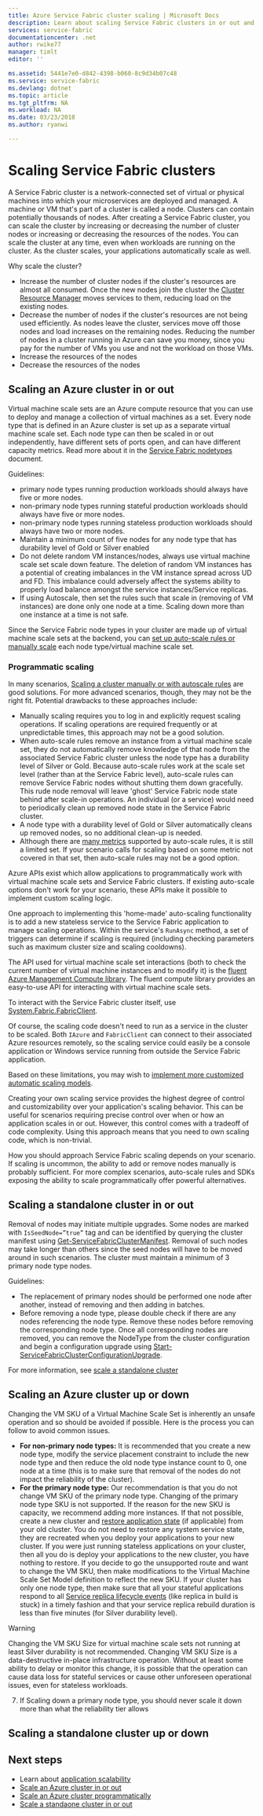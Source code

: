 ```yaml
---
title: Azure Service Fabric cluster scaling | Microsoft Docs
description: Learn about scaling Service Fabric clusters in or out and up or down.
services: service-fabric
documentationcenter: .net
author: rwike77
manager: timlt
editor: ''

ms.assetid: 5441e7e0-d842-4398-b060-8c9d34b07c48
ms.service: service-fabric
ms.devlang: dotnet
ms.topic: article
ms.tgt_pltfrm: NA
ms.workload: NA
ms.date: 03/23/2018
ms.author: ryanwi

---
```

# Scaling Service Fabric clusters
A Service Fabric cluster is a network-connected set of virtual or physical machines into which your microservices are deployed and managed. A machine or VM that's part of a cluster is called a node. Clusters can contain potentially thousands of nodes. After creating a Service Fabric cluster, you can scale the cluster by increasing or decreasing the number of cluster nodes or increasing or decreasing the resources of the nodes.  You can scale the cluster at any time, even when workloads are running on the cluster.  As the cluster scales, your applications automatically scale as well.

Why scale the cluster?
- Increase the number of cluster nodes if the cluster's resources are almost all consumed. Once the new nodes join the cluster the [Cluster Resource Manager](service-fabric-cluster-resource-manager-introduction.md) moves services to them, reducing load on the existing nodes.
- Decrease the number of nodes if the cluster's resources are not being used efficiently.  As nodes leave the cluster, services move off those nodes and load increases on the remaining nodes.  Reducing the number of nodes in a cluster running in Azure can save you money, since you pay for the number of VMs you use and not the workload on those VMs.
- Increase the resources of the nodes
- Decrease the resources of the nodes

## Scaling an Azure cluster in or out
Virtual machine scale sets are an Azure compute resource that you can use to deploy and manage a collection of virtual machines as a set. Every node type that is defined in an Azure cluster is set up as a separate virtual machine scale set. Each node type can then be scaled in or out independently, have different sets of ports open, and can have different capacity metrics. Read more about it in the [Service Fabric nodetypes](service-fabric-cluster-nodetypes.md) document. 

Guidelines:
- primary node types running production workloads should always have five or more nodes.
- non-primary node types running stateful production workloads should always have five or more nodes.
- non-primary node types running stateless production workloads should always have two or more nodes.
- Maintain a minimum count of five nodes for any node type that has durability level of Gold or Silver enabled
- Do not delete random VM instances/nodes, always use virtual machine scale set scale down feature. The deletion of random VM instances has a potential of creating imbalances in the VM instance spread across UD and FD. This imbalance could adversely affect the systems ability to properly load balance amongst the service instances/Service replicas.
- If using Autoscale, then set the rules such that scale in (removing of VM instances) are done only one node at a time. Scaling down more than one instance at a time is not safe.


Since the Service Fabric node types in your cluster are made up of virtual machine scale sets at the backend, you can [set up auto-scale rules or manually scale](service-fabric-cluster-scale-up-down.md) each node type/virtual machine scale set.

### Programmatic scaling
In many scenarios, [Scaling a cluster manually or with autoscale rules](service-fabric-cluster-scale-up-down.md) are good solutions. For more advanced scenarios, though, they may not be the right fit. Potential drawbacks to these approaches include:

- Manually scaling requires you to log in and explicitly request scaling operations. If scaling operations are required frequently or at unpredictable times, this approach may not be a good solution.
- When auto-scale rules remove an instance from a virtual machine scale set, they do not automatically remove knowledge of that node from the associated Service Fabric cluster unless the node type has a durability level of Silver or Gold. Because auto-scale rules work at the scale set level (rather than at the Service Fabric level), auto-scale rules can remove Service Fabric nodes without shutting them down gracefully. This rude node removal will leave 'ghost' Service Fabric node state behind after scale-in operations. An individual (or a service) would need to periodically clean up removed node state in the Service Fabric cluster.
- A node type with a durability level of Gold or Silver automatically cleans up removed nodes, so no additional clean-up is needed.
- Although there are [many metrics](../monitoring-and-diagnostics/insights-autoscale-common-metrics.md) supported by auto-scale rules, it is still a limited set. If your scenario calls for scaling based on some metric not covered in that set, then auto-scale rules may not be a good option.

Azure APIs exist which allow applications to programmatically work with virtual machine scale sets and Service Fabric clusters. If existing auto-scale options don't work for your scenario, these APIs make it possible to implement custom scaling logic. 

One approach to implementing this 'home-made' auto-scaling functionality is to add a new stateless service to the Service Fabric application to manage scaling operations. Within the service's `RunAsync` method, a set of triggers can determine if scaling is required (including checking parameters such as maximum cluster size and scaling cooldowns).   

The API used for virtual machine scale set interactions (both to check the current number of virtual machine instances and to modify it) is the [fluent Azure Management Compute library](https://www.nuget.org/packages/Microsoft.Azure.Management.Compute.Fluent/). The fluent compute library provides an easy-to-use API for interacting with virtual machine scale sets.

To interact with the Service Fabric cluster itself, use [System.Fabric.FabricClient](/dotnet/api/system.fabric.fabricclient).

Of course, the scaling code doesn't need to run as a service in the cluster to be scaled. Both `IAzure` and `FabricClient` can connect to their associated Azure resources remotely, so the scaling service could easily be a console application or Windows service running from outside the Service Fabric application.

Based on these limitations, you may wish to [implement more customized automatic scaling models](service-fabric-programmatic-scaling.md).

Creating your own scaling service provides the highest degree of control and customizability over your application's scaling behavior. This can be useful for scenarios requiring precise control over when or how an application scales in or out. However, this control comes with a tradeoff of code complexity. Using this approach means that you need to own scaling code, which is non-trivial.

How you should approach Service Fabric scaling depends on your scenario. If scaling is uncommon, the ability to add or remove nodes manually is probably sufficient. For more complex scenarios, auto-scale rules and SDKs exposing the ability to scale programmatically offer powerful alternatives.

## Scaling a standalone cluster in or out

Removal of nodes may initiate multiple upgrades. Some nodes are marked with `IsSeedNode=”true”` tag and can be identified by querying the cluster manifest using [Get-ServiceFabricClusterManifest](/powershell/module/servicefabric/get-servicefabricclustermanifest). Removal of such nodes may take longer than others since the seed nodes will have to be moved around in such scenarios. The cluster must maintain a minimum of 3 primary node type nodes.

Guidelines:
- The replacement of primary nodes should be performed one node after another, instead of removing and then adding in batches.
- Before removing a node type, please double check if there are any nodes referencing the node type. Remove these nodes before removing the corresponding node type. Once all corresponding nodes are removed, you can remove the NodeType from the cluster configuration and begin a configuration upgrade using [Start-ServiceFabricClusterConfigurationUpgrade](/powershell/module/servicefabric/start-servicefabricclusterconfigurationupgrade).

For more information, see [scale a standalone cluster](service-fabric-cluster-windows-server-add-remove-nodes.md)

## Scaling an Azure cluster up or down
Changing the VM SKU of a Virtual Machine Scale Set is inherently an unsafe operation and so should be avoided if possible. Here is the process you can follow to avoid common issues.
- **For non-primary node types:** It is recommended that you create a new node type, modify the service placement constraint to include the new node type and then reduce the old node type instance count to 0, one node at a time (this is to make sure that removal of the nodes do not impact the reliability of the cluster).
- **For the primary node type:** Our recommendation is that you do not change VM SKU of the primary node type. Changing of the primary node type SKU is not supported. If the reason for the new SKU is capacity, we recommend adding more instances. If that not possible, create a new cluster and [restore application state](service-fabric-reliable-services-backup-restore.md) (if applicable) from your old cluster. You do not need to restore any system service state, they are recreated when you deploy your applications to your new cluster. If you were just running stateless applications on your cluster, then all you do is deploy your applications to the new cluster, you have nothing to restore. If you decide to go the unsupported route and want to change the VM SKU, then make modifications to the Virtual Machine Scale Set Model definition to reflect the new SKU. If your cluster has only one node type, then make sure that all your stateful applications respond to all [Service replica lifecycle events](service-fabric-reliable-services-lifecycle.md) (like replica in build is stuck) in a timely fashion and that your service replica rebuild duration is less than five minutes (for Silver durability level).

> [!WARNING]
> Changing the VM SKU Size for virtual machine scale sets not running at least Silver durability is not recommended. Changing VM SKU Size is a data-destructive in-place infrastructure operation. Without at least some ability to delay or monitor this change, it is possible that the operation can cause data loss for stateful services or cause other unforeseen operational issues, even for stateless workloads. 
> 


7. If Scaling down a primary node type, you should never scale it down more than what the reliability tier allows

## Scaling a standalone cluster up or down


## Next steps
* Learn about [application scalability](service-fabric-concepts-scalability.md)
* [Scale an Azure cluster in or out](service-fabric-tutorial-scale-cluster.md)
* [Scale an Azure cluster programmatically](service-fabric-cluster-programmatic-scaling.md)
* [Scale a standaone cluster in or out](service-fabric-cluster-windows-server-add-remove-nodes.md)

